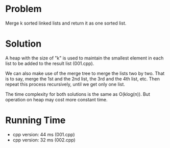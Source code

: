 # Problem

Merge k sorted linked lists and return it as one sorted list.

# Solution

A heap with the size of "k" is used to maintain the smallest element in each list to be added to the result list (001.cpp).

We can also make use of the merge tree to merge the lists two by two. That is to say, merge the 1st and the 2nd list, the 3rd and the 4th list, etc. Then repeat this process recursively, until we get only one list.

The time complexity for both solutions is the same as O(klog(n)). But operation on heap may cost more constant time.

# Running Time

- cpp version: 44 ms (001.cpp)
- cpp version: 32 ms (002.cpp)
